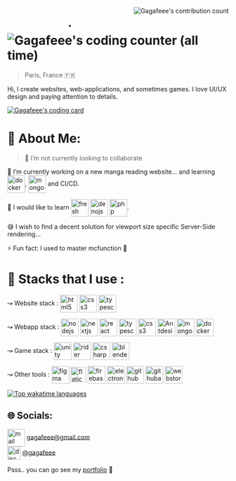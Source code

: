 <!---<img align=center src="https://github.com/Gagafeee/Gagafeee/assets/64372089/67019840-20f0-4554-986e-c68f71295202" alt="Icon" width="286" height="256" align="left">--->

<a href="https://wakatime.com/@c012f4b6-e3cf-4290-870c-c9799ff93f42"><img align="right" src="https://nirzak-streak-stats.vercel.app?user=Gagafeee&theme=tokyonight&hide_border=true&date_format=j%20M%5B%20Y%5D&mode=weekly&card_width=200&card_height=170&hide_current_streak=true&hide_longest_streak=true" alt="Gagafeee's contribution count"/></a>

<!--Main title trick  https://stackoverflow.com/questions/78111887/how-to-remove-unwanted-horizontals-line-in-markdown/78845294#78845294-->
<div id="toc">
  <ul style="list-style: none">
    <summary>
     <h1>
       <a href="https://gagafeee.dev" style="color: white;">Gagafeee</a> ∙ 
       <a href="https://wakatime.com/@c012f4b6-e3cf-4290-870c-c9799ff93f42">
        <img src="https://wakatime.com/badge/user/c012f4b6-e3cf-4290-870c-c9799ff93f42.svg" alt="Gagafeee's coding counter (all time)"/>
      </a>
     </h1>
    </summary>
  </ul>
</div>

> Paris, France 🇫🇷

Hi, I create websites, web-applications, and sometimes games. I love UI/UX design and paying attention to details.

<a href="https://wakatime.com/@c012f4b6-e3cf-4290-870c-c9799ff93f42"><img src="https://github-readme-stats.vercel.app/api?username=Gagafeee&show_icons=true&theme=tokyonight&hide_border=true&include_all_commits=true&hide=stars&hide_title=true" alt="Gagafeee's coding card" /></a>

# 💫 About Me:
> 🔴 I’m not currently looking to collaborate

🔭 I’m currently working on a new manga reading website... and learning <a href="https://docker.com"><img align="center" src="https://skillicons.dev/icons?i=docker" height="40" alt="docker logo" /></a>, <a href="https://mongodb.com"><img align="center" src="https://skillicons.dev/icons?i=mongodb" height="40" alt="mongodb logo" /></a> and CI/CD.

<p>🌱 I would like to learn <a href="https://fresh.deno.dev/"><img align="center" src="https://cdn.zeabur.com/git/deno/fresh.svg" height="40" alt="fresh icon"/></a> <a href="https://deno.com/"><img align="center" src="https://skillicons.dev/icons?i=deno" height="40" alt="denojs logo"  /></a> <a href="https://www.php.net"><img align="center" src="https://cdn.simpleicons.org/php/777BB4" height="40" alt="php logo"/></a>.</p>

😅 I wish to find a decent solution for viewport size specific Server-Side rendering...

⚡ Fun fact: I used to master mcfunction 👀


# 🍔 Stacks that I use :

<p>
↝ Website stack : 
<a href="https://developer.mozilla.org/fr/docs/Web/HTML"><img align="center" src="https://skillicons.dev/icons?i=html" height="40" alt="html5 logo" /></a>
<a href="https://developer.mozilla.org/fr/docs/Web/CSS"><img align="center" src="https://skillicons.dev/icons?i=css" height="40" alt="css3 logo" /></a>
<a href="https://www.typescriptlang.org"><img align="center" src="https://skillicons.dev/icons?i=ts" height="40" alt="typescript logo" /></a>
</p>

<p>
↝ Webapp stack :
<a href="https://nodejs.org"><img align="center" src="https://skillicons.dev/icons?i=nodejs" height="40" alt="nodejs logo"  /></a>
<a href="https://nextjs.org"><img align="center" src="https://cdn.jsdelivr.net/gh/devicons/devicon/icons/nextjs/nextjs-original.svg" height="40" alt="nextjs logo"  /></a>
<a href="https://react.dev"><img align="center" src="https://skillicons.dev/icons?i=react" height="40" alt="react logo"  /></a>
<a href="https://www.typescriptlang.org"><img align="center" src="https://skillicons.dev/icons?i=ts" height="40" alt="typescript logo"  /></a>
<a href="https://developer.mozilla.org/fr/docs/Web/CSS"><img align="center" src="https://skillicons.dev/icons?i=css" height="40" alt="css3 logo"  /></a>
<a href="https://ant.design"><img align="center" src="https://cdn.worldvectorlogo.com/logos/ant-design-2.svg" height="40" alt="Antdesign logo"  /></a>
<a href="https://www.mongodb.com"><img align="center" src="https://skillicons.dev/icons?i=mongodb" height="40" alt="mongodb logo"  /></a>
<a href="https://www.docker.com"><img align="center" src="https://skillicons.dev/icons?i=docker" height="40" alt="docker logo"  /></a>
</p>

<p>
↝ Game stack :
<a href="https://unity.com"><img align="center" src="https://skillicons.dev/icons?i=unity" height="40" alt="unity logo"  /></a>
<a href="https://www.jetbrains.com/rider"><img align="center" src="https://skillicons.dev/icons?i=rider" height="40" alt="rider logo"  /></a>
<a href="https://wikipedia.org/wiki/C_Sharp_(programming_language)"><img align="center" src="https://skillicons.dev/icons?i=cs" height="40" alt="csharp logo"  /></a>
<a href="https://www.blender.org"><img align="center" src="https://skillicons.dev/icons?i=blender" height="40" alt="blender logo"  /></a>
</p>

<p>
↝ Other tools :
<a href="https://www.figma.com"><img align="center" src="https://skillicons.dev/icons?i=figma" height="40" alt="figma logo"  /></a>
<a href="https://www.flaticon.com"><img align="center" style="height: 35px" src="https://github.com/user-attachments/assets/917f4eb7-91b4-4169-bfff-bc2c928f64de" height="45" alt="flaticon logo" /></a>
<a href="https://firebase.google.com"><img align="center" src="https://skillicons.dev/icons?i=firebase" height="40" alt="firebase logo"  /></a>
<a href="https://www.electronjs.org"><img align="center" src="https://skillicons.dev/icons?i=electron" height="40" alt="electron logo"  /></a>
<a href="https://github.com"><img align="center" src="https://skillicons.dev/icons?i=github" height="40" alt="github logo"  /></a>
<a href="https://github.com/features/actions"><img align="center" src="https://skillicons.dev/icons?i=githubactions" height="40" alt="githubactions logo"  /></a>
<a href="https://www.jetbrains.com/webstorm"><img align="center" src="https://skillicons.dev/icons?i=webstorm" height="40" alt="webstorm logo"  /></a>
</p> 

<a href="https://wakatime.com/@c012f4b6-e3cf-4290-870c-c9799ff93f42"><img src="https://github-readme-stats.vercel.app/api/wakatime?username=Gagafeee&langs_count=4" alt="Top wakatime languages"/></a>

## 🌐 Socials:
<img align="center" src="https://github.com/user-attachments/assets/80c6a7a5-8942-41b9-abe2-ec73041a37dc" alt="mail icon" height="40"/>  <a href="mailto:gagafeee@gmail.com">gagafeee@gmail.com</a> <br>
<img align="center" src="https://cdn.worldvectorlogo.com/logos/discord-6.svg" height="30" alt="discord logo"/>  <a href="https://discord.gg/https://discordapp.com/users/733592979499122688">@gagafeee</a>
<p>Psss.. you can go see my <a href="https://gagafeee.dev">portfolio</a> 🙂</p>
